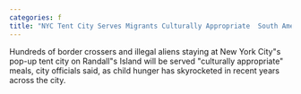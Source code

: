 ```yaml
---
categories: f
title: "NYC Tent City Serves Migrants Culturally Appropriate  South American Fare"
---
```

Hundreds of border crossers and illegal aliens staying at New York City"s pop-up tent city on Randall"s Island will be served "culturally appropriate" meals, city officials said, as child hunger has skyrocketed in recent years across the city. 